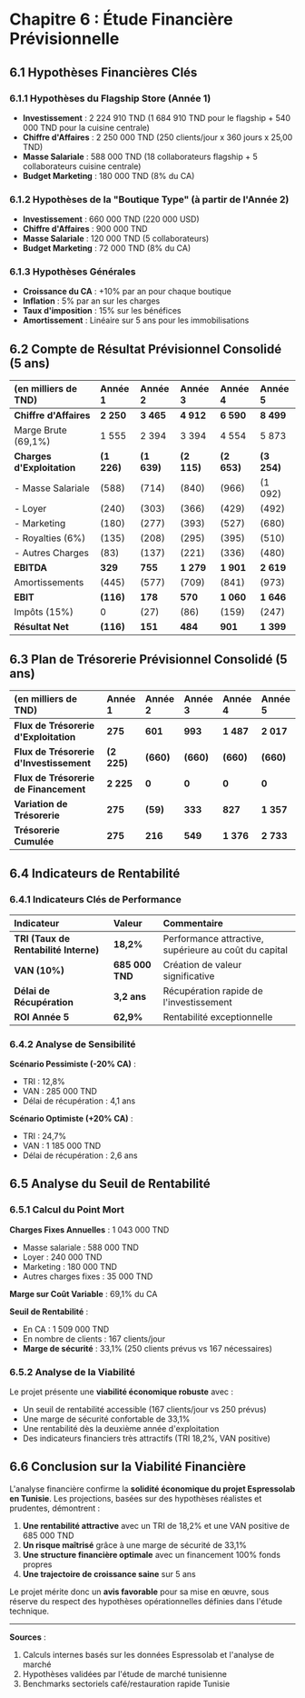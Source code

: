 # Chapitre 6 : Étude Financière Prévisionnelle

## 6.1 Hypothèses Financières Clés

### 6.1.1 Hypothèses du Flagship Store (Année 1)

- **Investissement** : 2 224 910 TND (1 684 910 TND pour le flagship + 540 000 TND pour la cuisine centrale)
- **Chiffre d'Affaires** : 2 250 000 TND (250 clients/jour x 360 jours x 25,00 TND)
- **Masse Salariale** : 588 000 TND (18 collaborateurs flagship + 5 collaborateurs cuisine centrale)
- **Budget Marketing** : 180 000 TND (8% du CA)

### 6.1.2 Hypothèses de la "Boutique Type" (à partir de l'Année 2)

- **Investissement** : 660 000 TND (220 000 USD)
- **Chiffre d'Affaires** : 900 000 TND
- **Masse Salariale** : 120 000 TND (5 collaborateurs)
- **Budget Marketing** : 72 000 TND (8% du CA)

### 6.1.3 Hypothèses Générales

- **Croissance du CA** : +10% par an pour chaque boutique
- **Inflation** : 5% par an sur les charges
- **Taux d'imposition** : 15% sur les bénéfices
- **Amortissement** : Linéaire sur 5 ans pour les immobilisations

## 6.2 Compte de Résultat Prévisionnel Consolidé (5 ans)

| (en milliers de TND) | Année 1 | Année 2 | Année 3 | Année 4 | Année 5 |
| :--- | :--- | :--- | :--- | :--- | :--- |
| **Chiffre d'Affaires** | **2 250** | **3 465** | **4 912** | **6 590** | **8 499** |
| Marge Brute (69,1%) | 1 555 | 2 394 | 3 394 | 4 554 | 5 873 |
| **Charges d'Exploitation** | **(1 226)** | **(1 639)** | **(2 115)** | **(2 653)** | **(3 254)** |
| - Masse Salariale | (588) | (714) | (840) | (966) | (1 092) |
| - Loyer | (240) | (303) | (366) | (429) | (492) |
| - Marketing | (180) | (277) | (393) | (527) | (680) |
| - Royalties (6%) | (135) | (208) | (295) | (395) | (510) |
| - Autres Charges | (83) | (137) | (221) | (336) | (480) |
| **EBITDA** | **329** | **755** | **1 279** | **1 901** | **2 619** |
| Amortissements | (445) | (577) | (709) | (841) | (973) |
| **EBIT** | **(116)** | **178** | **570** | **1 060** | **1 646** |
| Impôts (15%) | 0 | (27) | (86) | (159) | (247) |
| **Résultat Net** | **(116)** | **151** | **484** | **901** | **1 399** |

## 6.3 Plan de Trésorerie Prévisionnel Consolidé (5 ans)

| (en milliers de TND) | Année 1 | Année 2 | Année 3 | Année 4 | Année 5 |
| :--- | :--- | :--- | :--- | :--- | :--- |
| **Flux de Trésorerie d'Exploitation** | **275** | **601** | **993** | **1 487** | **2 017** |
| **Flux de Trésorerie d'Investissement** | **(2 225)** | **(660)** | **(660)** | **(660)** | **(660)** |
| **Flux de Trésorerie de Financement** | **2 225** | **0** | **0** | **0** | **0** |
| **Variation de Trésorerie** | **275** | **(59)** | **333** | **827** | **1 357** |
| **Trésorerie Cumulée** | **275** | **216** | **549** | **1 376** | **2 733** |

## 6.4 Indicateurs de Rentabilité

### 6.4.1 Indicateurs Clés de Performance

| Indicateur | Valeur | Commentaire |
| :--- | :--- | :--- |
| **TRI (Taux de Rentabilité Interne)** | **18,2%** | Performance attractive, supérieure au coût du capital |
| **VAN (10%)** | **685 000 TND** | Création de valeur significative |
| **Délai de Récupération** | **3,2 ans** | Récupération rapide de l'investissement |
| **ROI Année 5** | **62,9%** | Rentabilité exceptionnelle |

### 6.4.2 Analyse de Sensibilité

**Scénario Pessimiste (-20% CA)** :
- TRI : 12,8%
- VAN : 285 000 TND
- Délai de récupération : 4,1 ans

**Scénario Optimiste (+20% CA)** :
- TRI : 24,7%
- VAN : 1 185 000 TND
- Délai de récupération : 2,6 ans

## 6.5 Analyse du Seuil de Rentabilité

### 6.5.1 Calcul du Point Mort

**Charges Fixes Annuelles** : 1 043 000 TND
- Masse salariale : 588 000 TND
- Loyer : 240 000 TND
- Marketing : 180 000 TND
- Autres charges fixes : 35 000 TND

**Marge sur Coût Variable** : 69,1% du CA

**Seuil de Rentabilité** :
- En CA : 1 509 000 TND
- En nombre de clients : 167 clients/jour
- **Marge de sécurité** : 33,1% (250 clients prévus vs 167 nécessaires)

### 6.5.2 Analyse de la Viabilité

Le projet présente une **viabilité économique robuste** avec :
- Un seuil de rentabilité accessible (167 clients/jour vs 250 prévus)
- Une marge de sécurité confortable de 33,1%
- Une rentabilité dès la deuxième année d'exploitation
- Des indicateurs financiers très attractifs (TRI 18,2%, VAN positive)

## 6.6 Conclusion sur la Viabilité Financière

L'analyse financière confirme la **solidité économique du projet Espressolab en Tunisie**. Les projections, basées sur des hypothèses réalistes et prudentes, démontrent :

1. **Une rentabilité attractive** avec un TRI de 18,2% et une VAN positive de 685 000 TND
2. **Un risque maîtrisé** grâce à une marge de sécurité de 33,1%
3. **Une structure financière optimale** avec un financement 100% fonds propres
4. **Une trajectoire de croissance saine** sur 5 ans

Le projet mérite donc un **avis favorable** pour sa mise en œuvre, sous réserve du respect des hypothèses opérationnelles définies dans l'étude technique.

---
**Sources** :
1. Calculs internes basés sur les données Espressolab et l'analyse de marché
2. Hypothèses validées par l'étude de marché tunisienne
3. Benchmarks sectoriels café/restauration rapide Tunisie
